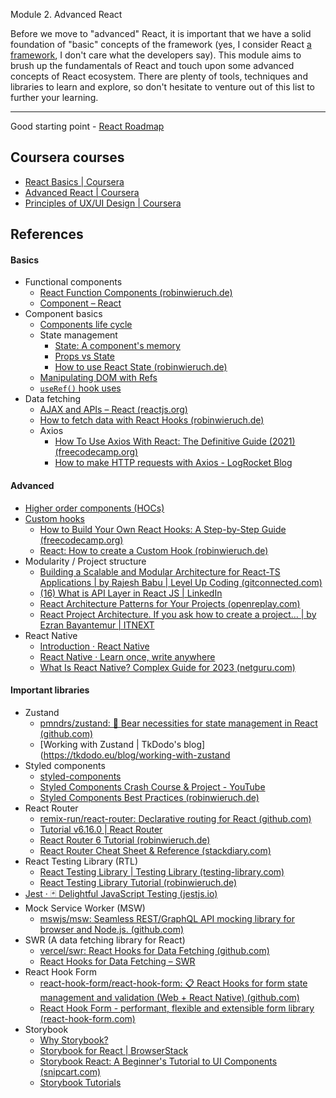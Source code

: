 Module 2. Advanced React

Before we move to "advanced" React, it is important that we have a solid foundation of "basic" concepts of the framework (yes, I consider React [a framework](https://khalilstemmler.com/blogs/frontend/using-react-as-a-framework/), I don't care what the developers say). This module aims to brush up the fundamentals of React and touch upon some advanced concepts of React ecosystem. There are plenty of tools, techniques and libraries to learn and explore, so don't hesitate to venture out of this list to further your learning.

---

Good starting point - [React Roadmap](https://roadmap.sh/react)

## Coursera courses 
- [React Basics | Coursera](https://www.coursera.org/learn/react-basics?specialization=meta-front-end-developer)
- [Advanced React | Coursera](https://www.coursera.org/learn/advanced-react?specialization=meta-front-end-developer)
- [Principles of UX/UI Design | Coursera](https://www.coursera.org/learn/principles-of-ux-ui-design?specialization=meta-front-end-developer)

## References
#### Basics
- Functional components
	- [React Function Components (robinwieruch.de)](https://www.robinwieruch.de/react-function-component/)
	- [Component – React](https://react.dev/reference/react/Component)
- Component basics
	- [Components life cycle](https://react.dev/learn/lifecycle-of-reactive-effects)
	- State management
		- [State: A component's memory](https://react.dev/learn/state-a-components-memory)
		- [Props vs State](https://www.robinwieruch.de/react-pass-props-to-component/)
		- [How to use React State (robinwieruch.de)](https://www.robinwieruch.de/react-state/)
	- [Manipulating DOM with Refs](https://react.dev/learn/manipulating-the-dom-with-refs)
	- [`useRef()` hook uses](https://dmitripavlutin.com/react-useref/)
- Data fetching
	- [AJAX and APIs – React (reactjs.org)](https://legacy.reactjs.org/docs/faq-ajax.html)
	- [How to fetch data with React Hooks (robinwieruch.de)](https://www.robinwieruch.de/react-hooks-fetch-data/)
	- Axios
		- [How To Use Axios With React: The Definitive Guide (2021) (freecodecamp.org)](https://www.freecodecamp.org/news/how-to-use-axios-with-react/)
		- [How to make HTTP requests with Axios - LogRocket Blog](https://blog.logrocket.com/how-to-make-http-requests-like-a-pro-with-axios/#why)

#### Advanced

- [Higher order components (HOCs)](https://www.robinwieruch.de/react-higher-order-components/)
- [Custom hooks](https://react.dev/learn/reusing-logic-with-custom-hooks)
	- [How to Build Your Own React Hooks: A Step-by-Step Guide (freecodecamp.org)](https://www.freecodecamp.org/news/how-to-create-react-hooks/)
	- [React: How to create a Custom Hook (robinwieruch.de)](https://www.robinwieruch.de/react-custom-hook/)
- Modularity / Project structure 
	- [Building a Scalable and Modular Architecture for React-TS Applications | by Rajesh Babu | Level Up Coding (gitconnected.com)](https://levelup.gitconnected.com/building-a-scalable-and-modular-architecture-for-react-ts-applications-e1d917250e04)
	- [(16) What is API Layer in React JS | LinkedIn](https://www.linkedin.com/pulse/what-api-layer-react-js-sarmad-faixan/)
	- [React Architecture Patterns for Your Projects (openreplay.com)](https://blog.openreplay.com/react-architecture-patterns-for-your-projects/)
	- [React Project Architecture. If you ask how to create a project… | by Ezran Bayantemur | ITNEXT](https://itnext.io/react-project-architecture-641da390ebe7)
- React Native
	- [Introduction · React Native](https://reactnative.dev/docs/getting-started)
	- [React Native · Learn once, write anywhere](https://reactnative.dev/)
	- [What Is React Native? Complex Guide for 2023 (netguru.com)](https://www.netguru.com/glossary/react-native)

#### Important libraries

- Zustand
	- [pmndrs/zustand: 🐻 Bear necessities for state management in React (github.com)](https://github.com/pmndrs/zustand)
	- [Working with Zustand | TkDodo's blog](https://tkdodo.eu/blog/working-with-zustand
- Styled components
	- [styled-components](https://styled-components.com/)
	- [Styled Components Crash Course & Project - YouTube](https://www.youtube.com/watch?v=02zO0hZmwnw)
	- [Styled Components Best Practices (robinwieruch.de)](https://www.robinwieruch.de/styled-components/)
- React Router
	- [remix-run/react-router: Declarative routing for React (github.com)](https://github.com/remix-run/react-router)
	- [Tutorial v6.16.0 | React Router](https://reactrouter.com/en/main/start/tutorial)
	- [React Router 6 Tutorial (robinwieruch.de)](https://www.robinwieruch.de/react-router/)
	- [React Router Cheat Sheet & Reference (stackdiary.com)](https://stackdiary.com/tutorials/react-router-cheat-sheet-reference/)
- React Testing Library (RTL)
	- [React Testing Library | Testing Library (testing-library.com)](https://testing-library.com/docs/react-testing-library/intro/)
	- [React Testing Library Tutorial (robinwieruch.de)](https://www.robinwieruch.de/react-testing-library/)
- [Jest · 🃏 Delightful JavaScript Testing (jestjs.io)](https://jestjs.io/)
- Mock Service Worker (MSW)
	- [mswjs/msw: Seamless REST/GraphQL API mocking library for browser and Node.js. (github.com)](https://github.com/mswjs/msw)
- SWR (A data fetching library for React)
	- [vercel/swr: React Hooks for Data Fetching (github.com)](https://github.com/vercel/swr)
	- [React Hooks for Data Fetching – SWR](https://swr.vercel.app/)
- React Hook Form
	- [react-hook-form/react-hook-form: 📋 React Hooks for form state management and validation (Web + React Native) (github.com)](https://github.com/react-hook-form/react-hook-form)
	- [React Hook Form - performant, flexible and extensible form library (react-hook-form.com)](https://react-hook-form.com/)
- Storybook
	- [Why Storybook?](https://storybook.js.org/docs/react/get-started/why-storybook)
	- [Storybook for React | BrowserStack](https://www.browserstack.com/guide/storybook-for-react)
	- [Storybook React: A Beginner's Tutorial to UI Components (snipcart.com)](https://snipcart.com/blog/storybook-react-tutorial-example)
	- [Storybook Tutorials](https://storybook.js.org/tutorials/intro-to-storybook/react/en/get-started/)